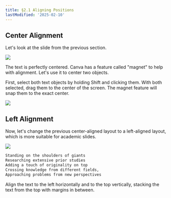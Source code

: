 ```yaml
---
title: §2.1 Aligning Positions
lastModified: '2025-02-10'
---
```


## Center Alignment

Let's look at the slide from the previous section.

![](/books/slide_design/images/2-1/1.png)

The text is perfectly centered. Canva has a feature called "magnet" to help with alignment. Let's use it to center two objects.

First, select both text objects by holding Shift and clicking them. With both selected, drag them to the center of the screen. The magnet feature will snap them to the exact center.

![](/books/slide_design/images/2-1/2.png)

## Left Alignment

Now, let's change the previous center-aligned layout to a left-aligned layout, which is more suitable for academic slides.

![](/books/slide_design/images/2-1/3.png)

```txt
Standing on the shoulders of giants
Researching extensive prior studies
Adding a touch of originality on top
Crossing knowledge from different fields,
Approaching problems from new perspectives
```

Align the text to the left horizontally and to the top vertically, stacking the text from the top with margins in between.
